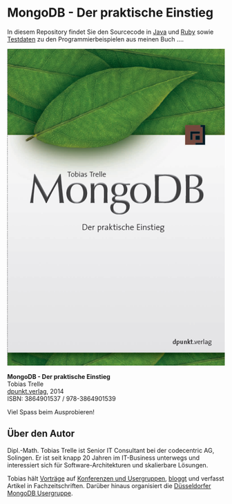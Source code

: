 # MongoDB - Der praktische Einstieg #
In diesem Repository findet Sie den Sourcecode in [Java](java) und [Ruby](ruby	) sowie [Testdaten](data) zu den Programmierbeispielen aus meinen Buch
....

![MongoDB - Ein praktischer Einstieg](mongodb.png)

**MongoDB - Der praktische Einstieg**<br/>
Tobias Trelle<br/>
[dpunkt.verlag](http://www.dpunkt.de/buecher/4194/mongodb.html), 2014<br/>
ISBN: 3864901537 / 978-3864901539

Viel Spass beim Ausprobieren!

## Über den Autor ##
Dipl.-Math. Tobias Trelle ist Senior IT Consultant bei der codecentric AG, Solingen. Er ist seit knapp 20 Jahren im IT-Business unterwegs und interessiert sich für Software-Architekturen und skalierbare Lösungen. 

Tobias hält [Vorträge](http://de.slideshare.net/tobiastrelle) auf [Konferenzen und Usergruppen](http://lanyrd.com/profile/tobiastrelle/), [bloggt](https://blog.codecentric.de/en/author/tobias-trelle/) und verfasst Artikel in Fachzeitschriften. Darüber hinaus organisiert die [Düsseldorfer MongoDB Usergruppe](https://www.xing.com/net/mongodb-dus/).




